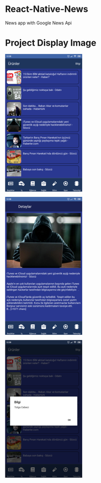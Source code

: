 # React-Native-News
News app with Google News Api

# Project Display Image

<img src="https://github.com/TolCe/React-Native-News/blob/master/screenshots/Screenshot_2019-10-12-12-30-17-585_com.news.png" width="250" style="max-width:100%;"></a>
 
<img src="https://github.com/TolCe/React-Native-News/blob/master/screenshots/Screenshot_2019-10-12-12-30-30-202_com.news.png" width="250" style="max-width:100%;"></a>

<img src="https://github.com/TolCe/React-Native-News/blob/master/screenshots/Screenshot_2019-10-12-12-30-40-027_com.news.png" width="250" style="max-width:100%;"></a>
